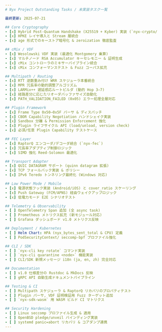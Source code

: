 ```yaml
---
# Nyx Project Outstanding Tasks / 未実装タスク一覧

最終更新: 2025-07-21

## Core Cryptography
- [x] Hybrid Post-Quantum Handshake (X25519 + Kyber) 実装 (`nyx-crypto/hybrid.rs` 完全化)
- [x] HPKE レイヤ導入と Stream 層統合
- [x] age 形式でのキーストア暗号化 & zeroization 徹底監査

## cMix / VDF
- [x] Wesolowski VDF 実装 (最適化 Montgomery 乗算)
- [x] マルチノード RSA Accumulator キーセレモニー & 証明生成
- [x] cMix コントローラのミキサーパイプライン統合
- [x] cMix コンフォーマンステスト & Fuzz コーパス拡充

## Multipath / Routing
- [x] RTT 逆数重み付け WRR スケジューラ本番統合
- [x] MPR 冗長率の動的調整アルゴリズム
- [x] LARMix++ 遅延感応ルートビルダ (動的 Hop 3–7)
- [x] 経路差分に応じたリオーダバッファサイズ自動化
- [x] PATH_VALIDATION_FAILED (0x05) エラー処理全層対応

## Plugin Framework
- [x] Frame Type 0x50–0x5F パーサ & ディスパッチ
- [x] CBOR Capability Negotiation ハンドシェイク実装
- [x] Sandbox 分離 & Permission Enforcement 強化
- [x] Plugin ライフサイクル API (load/unload, version check)
- [x] 必須/任意 Plugin Capability テストケース

## FEC Layer
- [x] RaptorQ エンコーダ/デコーダ統合 (`nyx-fec`)
- [x] 冗長率アダプティブ制御ロジック
- [x] SIMD 強化 Reed-Solomon 最適化

## Transport Adapter
- [x] QUIC DATAGRAM サポート (quinn datagram 拡張)
- [x] TCP フォールバック実装 & ポリシー
- [x] IPv6 Teredo トンネリング最終化 (Windows 対応)

## Low Power Mode / Mobile
- [x] 電源状態フック実装 (Android/iOS) と cover_ratio スケーリング
- [x] Push Gateway (FCM/APNS) 経由ウェイクアップロジック
- [x] 低電力モード E2E シナリオテスト

## Telemetry & Observability
- [ ] OpenTelemetry Span 追加 (全 async task)
- [ ] Prometheus メトリクス拡充 (新モジュール対応)
- [ ] Grafana ダッシュボード v1.0 メトリクス反映

## Deployment / Kubernetes
- [ ] Helm Chart: HPA (nyx_bytes_sent_total & CPU) 定義
- [ ] PodSecurityContext/ seccomp-bpf プロファイル強化

## CLI / SDK
- [ ] `nyx-cli key rotate` コマンド実装
- [ ] `nyx-cli quarantine <node>` 機能実装
- [ ] CLI/SDK 新規メッセージ i18n (ja, en, zh) 完全対応

## Documentation
- [ ] v1.0 仕様差分の Rustdoc & MkDocs 反映
- [ ] gRPC API 自動生成ドキュメントパイプライン

## Testing & CI
- [ ] Multipath スケジューラ & RaptorQ リカバリのプロパティテスト
- [ ] Plugin パーサ, VDF 証明検証用 Fuzz ターゲット追加
- [ ] `nyx-sdk-wasm` 用 WASM ビルド CI マトリクス

## Security Hardening
- [ ] Linux seccomp プロファイル生成 & 適用
- [ ] OpenBSD pledge/unveil バインディング実装
- [ ] systemd panic=abort リカバリ & コアダンプ連携
---
```

